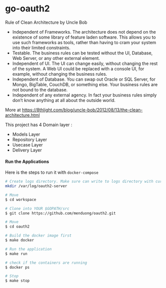 # go-oauth2

Rule of Clean Architecture by Uncle Bob
 * Independent of Frameworks. The architecture does not depend on the existence of some library of feature laden software. This allows you to use such frameworks as tools, rather than having to cram your system into their limited constraints.
 * Testable. The business rules can be tested without the UI, Database, Web Server, or any other external element.
 * Independent of UI. The UI can change easily, without changing the rest of the system. A Web UI could be replaced with a console UI, for example, without changing the business rules.
 * Independent of Database. You can swap out Oracle or SQL Server, for Mongo, BigTable, CouchDB, or something else. Your business rules are not bound to the database.
 * Independent of any external agency. In fact your business rules simply don’t know anything at all about the outside world.

More at https://8thlight.com/blog/uncle-bob/2012/08/13/the-clean-architecture.html

This project has  4 Domain layer :
 * Models Layer
 * Repository Layer
 * Usecase Layer  
 * Delivery Layer

#### Run the Applications
Here is the steps to run it with `docker-compose`

```bash
# Create logs directory. Make sure can write to logs directory with current user
mkdir /var/log/oauth2-server

# Move
$ cd workspace

# Clone into YOUR $GOPATH/src
$ git clone https://github.com/menduong/oauth2.git

# Move
$ cd oauth2

# Build the docker image first
$ make docker

# Run the application
$ make run

# check if the containers are running
$ docker ps

# Stop
$ make stop
```